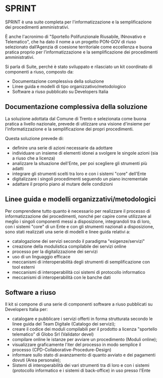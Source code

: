 # SPRINT
SPRINT è una suite completa per l'informatizzazione e la semplificazione dei procedimenti amministrativi.

È anche l'acronimo di "Sportello Polifunzionale Riusabile, INnovativo e Telematico", che ha dato il nome a un progetto PON-GOV di riuso selezionato dall’Agenzia di coesione territoriale come eccellenza e buona pratica proprio per l’informatizzazione e la semplificazione dei procedimenti amministrativi. 

Si parla di Suite, perché è  stato sviluppato e rilasciato un kit coordinato di componenti a riuso, composto da: 
- Documentazione complessiva della soluzione
- Linee guida e modelli di tipo organizzativo/metodologico 
- Software a riuso pubblicato su Developers Italia

## Documentazione complessiva della soluzione
La soluzione adottata dal Comune di Trento e selezionata come buona pratica a livello nazionale, prevede di utilzzare una visione d'insieme per l'informatizzazione e la semplificazione dei propri procedimenti.

Questa soluzione prevede di:
 - definire una serie di azioni necessarie da adottare
 - individuare un insieme di elementi idonei a svolgere le singole azioni (sia a riuso che a licenza)
 - analizzare la situazione dell'Ente, per poi scegliere gli strumenti più adatti
 - integrare gli strumenti scelti tra loro e con i sistemi "core" dell'Ente
 - digitalizzare i singoli procedimenti seguendo un piano incrementale
 - adattare il proprio piano al mutare delle condizioni


## Linee guida e modelli organizzativi/metodologici
Per comprendene tutto quanto è necessario per realizzare il processo di informatizzazione dei procedimenti, nonché per capire come utilizzare al meglio i singoli componenti messi a disposizione, integrandoli tra di loro, con i sistemi "core" di un Ente e con gli strumenti nazionali a disposizione, sono stati realizzati una serie di modelli e linee guida relativi a:
 - catalogazione dei servizi secondo il paradigma "esigenze/servizi"
 - creazione della modulistica compilabile dei servizi online
 - processo per la digitalizzazione dei servizi
 - uso di un linguaggio efficace
 - meccanismi di interoperabilità degli strumenti di semplificazione con tool esterni
 - meccanismi di interoperabilità coi sistemi di protocollo informatico
 - meccanismi di interoperabilità con le banche dati

## Software a riuso 
Il kit si compone di una serie di componenti software a riuso pubblicati su Developers Italia per: 
 - catalogare e pubblicare i servizi offerti in forma strutturata secondo le linee guida del Team Digitale (Catalogo dei servizi); 
 - creare il codice dei moduli compilabili per il prodotto a licenza "sportello telematico" di Globo Srl (Validator devel)
 - compilare online le istanze per avviare un procedimento (Moduli online); 
 - visualizzare graficamente l'iter del processo in modo semplice il processo (CPD-Collaborative-Procedure-Design) 
 - informare sullo stato di avanzamento di quanto avviato e dei pagamenti dovuti (Area personale);
 - Sistemi di interoperabilità dei vari strumenti tra di loro e con i sistemi (protocollo informatico e i sistemi di back-office) in uso presso l'Ente 
 
